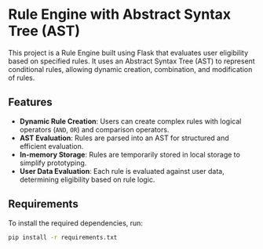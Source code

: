 # Rule Engine with Abstract Syntax Tree (AST)

This project is a Rule Engine built using Flask that evaluates user eligibility based on specified rules. It uses an Abstract Syntax Tree (AST) to represent conditional rules, allowing dynamic creation, combination, and modification of rules.

## Features

- **Dynamic Rule Creation**: Users can create complex rules with logical operators (`AND`, `OR`) and comparison operators.
- **AST Evaluation**: Rules are parsed into an AST for structured and efficient evaluation.
- **In-memory Storage**: Rules are temporarily stored in local storage to simplify prototyping.
- **User Data Evaluation**: Each rule is evaluated against user data, determining eligibility based on rule logic.

## Requirements

To install the required dependencies, run:

```bash
pip install -r requirements.txt
